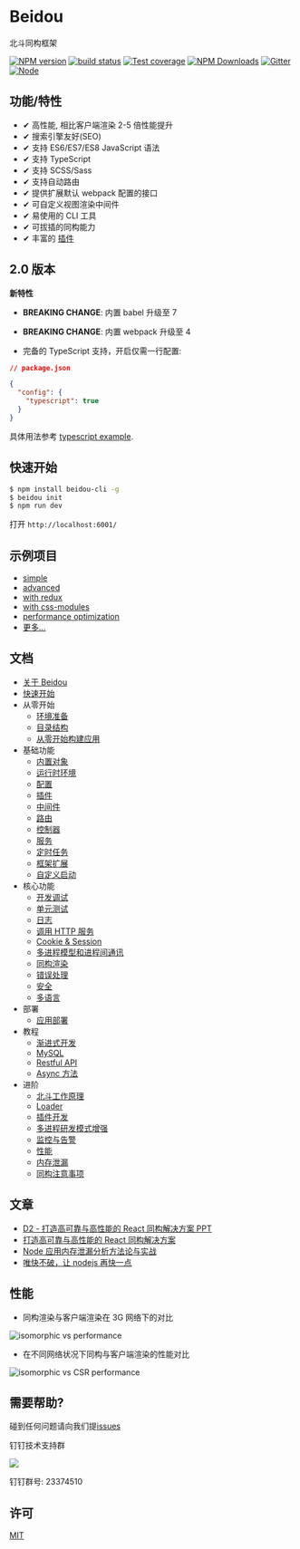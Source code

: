 # Beidou

北斗同构框架

[![NPM version][npm-image]][npm-url]
[![build status][travis-image]][travis-url]
[![Test coverage][codecov-image]][codecov-url]
[![NPM Downloads][download-img]][npm-url]
[![Gitter][gitter-image]][gitter-url]
[![Node][nodejs-image]][nodejs-url]

[npm-image]: https://img.shields.io/npm/v/beidou-core.svg
[npm-url]: https://npmjs.org/package/beidou-core
[quality-image]: http://npm.packagequality.com/shield/beidou-core.svg
[quality-url]: http://packagequality.com/#?package=beidou-core
[travis-image]: https://img.shields.io/travis/alibaba/beidou.svg?branch=master
[travis-url]: https://travis-ci.org/alibaba/beidou
[codecov-image]: https://img.shields.io/codecov/c/github/alibaba/beidou.svg
[codecov-url]: https://codecov.io/gh/alibaba/beidou
[download-img]: https://img.shields.io/npm/dm/beidou-core.svg
[gitter-image]: https://img.shields.io/gitter/room/alibaba/beidou.svg
[gitter-url]: https://gitter.im/alibaba/beidou
[nodejs-image]: https://img.shields.io/badge/node-%3E%3D%208.0.0-brightgreen.svg
[nodejs-url]: https://nodejs.org

## 功能/特性

- ✔︎ 高性能, 相比客户端渲染 2-5 倍性能提升
- ✔︎ 搜索引擎友好(SEO)
- ✔︎ 支持 ES6/ES7/ES8 JavaScript 语法
- ✔︎ 支持 TypeScript
- ✔︎ 支持 SCSS/Sass
- ✔︎ 支持自动路由
- ✔︎ 提供扩展默认 webpack 配置的接口
- ✔︎ 可自定义视图渲染中间件
- ✔︎ 易使用的 CLI 工具
- ✔︎ 可拔插的同构能力
- ✔︎ 丰富的 [插件](./packages/beidou-docs/en/basic/plugins.md)

## 2.0 版本

**新特性**

- **BREAKING CHANGE**: 内置 babel 升级至 7
- **BREAKING CHANGE**: 内置 webpack 升级至 4

- 完备的 TypeScript 支持，开启仅需一行配置:

```json
// package.json

{
  "config": {
    "typescript": true
  }
}
```

具体用法参考 [typescript example](./examples/typescript).

## 快速开始

```bash
$ npm install beidou-cli -g
$ beidou init
$ npm run dev
```

打开 `http://localhost:6001/`

## 示例项目

- [simple](./examples/simple)
- [advanced](./examples/advanced)
- [with redux](./examples/redux)
- [with css-modules](./examples/css-modules)
- [performance optimization](./examples/performance)
- [更多...](./examples/)

## 文档

- [关于 Beidou](./packages/beidou-docs/zh/intro/about.md)
- [快速开始](./packages/beidou-docs/zh/quick-start/quick-start.md)
- 从零开始
  - [环境准备](./packages/beidou-docs/zh/quick-start/prepare-environment.md)
  - [目录结构](./packages/beidou-docs/zh/quick-start/directory-struct.md)
  - [从零开始构建应用](./packages/beidou-docs/zh/quick-start/step-by-step.md)
- 基础功能
  - [内置对象](./packages/beidou-docs/zh/basic/objects.md)
  - [运行时环境](./packages/beidou-docs/zh/basic/env.md)
  - [配置](./packages/beidou-docs/zh/basic/config.md)
  - [插件](./packages/beidou-docs/zh/basic/plugins.md)
  - [中间件](./packages/beidou-docs/zh/basic/middleware.md)
  - [路由](./packages/beidou-docs/zh/basic/router.md)
  - [控制器](./packages/beidou-docs/zh/basic/controller.md)
  - [服务](./packages/beidou-docs/zh/basic/service.md)
  - [定时任务](./packages/beidou-docs/zh/basic/schedule.md)
  - [框架扩展](./packages/beidou-docs/zh/basic/extend.md)
  - [自定义启动](./packages/beidou-docs/zh/basic/app-start.md)
- 核心功能
  - [开发调试](./packages/beidou-docs/zh/core/development.md)
  - [单元测试](./packages/beidou-docs/zh/core/unittest.md)
  - [日志](./packages/beidou-docs/zh/core/logger.md)
  - [调用 HTTP 服务](./packages/beidou-docs/zh/core/http-client.md)
  - [Cookie & Session](./packages/beidou-docs/zh/core/cookie-and-session.md)
  - [多进程模型和进程间通讯](./packages/beidou-docs/zh/core/cluster-and-ipc.md)
  - [同构渲染](./packages/beidou-docs/zh/core/isomorphic-render.md)
  - [错误处理](./packages/beidou-docs/zh/core/error-handling.md)
  - [安全](./packages/beidou-docs/zh/core/security.md)
  - [多语言](./packages/beidou-docs/zh/core/i18n.md)
- 部署
  - [应用部署](./packages/beidou-docs/zh/deployment/deployment.md)
- 教程
  - [渐进式开发](./packages/beidou-docs/zh/tutorials/progressive.md)
  - [MySQL](./packages/beidou-docs/zh/tutorials/mysql.md)
  - [Restful API](./packages/beidou-docs/zh/tutorials/restful.md)
  - [Async 方法](./packages/beidou-docs/zh/tutorials/async-function.md)
- 进阶
  - [北斗工作原理](./packages/beidou-docs/zh/advanced/architecture.md)
  - [Loader](./packages/beidou-docs/zh/advanced/loader.md)
  - [插件开发](./packages/beidou-docs/zh/advanced/plugin.md)
  - [多进程研发模式增强](./packages/beidou-docs/zh/advanced/cluster-enhancement.md)
  - [监控与告警](./packages/beidou-docs/zh/advanced/monitor.md)
  - [性能](./packages/beidou-docs/zh/advanced/performance.md)
  - [内存泄漏](./packages/beidou-docs/zh/advanced/oom.md)
  - [同构注意事项](./packages/beidou-docs/zh/advanced/attentions.md)

## 文章

- [D2 - 打造高可靠与高性能的 React 同构解决方案 PPT](./packages/beidou-docs/articles/D2_High_Reliability_and_Performance_Isomorphic_App.pdf)
- [打造高可靠与高性能的 React 同构解决方案](./packages/beidou-docs/articles/high-performance-isomorphic-app.md)
- [Node 应用内存泄漏分析方法论与实战](./packages/beidou-docs/articles/node-memory-leak.md)
- [唯快不破，让 nodejs 再快一点](./packages/beidou-docs/articles/node-performance-optimization.md)

## 性能

- 同构渲染与客户端渲染在 3G 网络下的对比

![isomorphic vs performance](http://img.alicdn.com/tfs/TB1inBqhnnI8KJjy0FfXXcdoVXa-702-666.gif)

- 在不同网络状况下同构与客户端渲染的性能对比

![isomorphic vs CSR performance](http://img.alicdn.com/tfs/TB172JBhb_I8KJjy1XaXXbsxpXa-1762-818.png)

## 需要帮助?

碰到任何问题请向我们提[issues](https://github.com/alibaba/beidou/issues)

钉钉技术支持群

![](https://img.alicdn.com/tfs/TB1iC0ycuH2gK0jSZFEXXcqMpXa-970-1280.jpg_400x400.jpg)

钉钉群号: 23374510


## 许可

[MIT](LICENSE)
